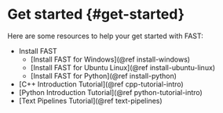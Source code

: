 Get started {#get-started}
=================================

Here are some resources to help your get started with FAST:
* Install FAST
    * [Install FAST for Windows](@ref install-windows)
    * [Install FAST for Ubuntu Linux](@ref install-ubuntu-linux)
    * [Install FAST for Python](@ref install-python)
* [C++ Introduction Tutorial](@ref cpp-tutorial-intro)
* [Python Introduction Tutorial](@ref python-tutorial-intro)
* [Text Pipelines Tutorial](@ref text-pipelines)
